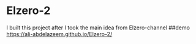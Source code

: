 # Elzero-2
I  built this project after I took the main idea from Elzero-channel
##demo
https://ali-abdelazeem.github.io/Elzero-2/
